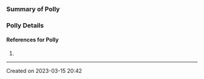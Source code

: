 ### Summary of Polly

### Polly Details

#### References for Polly
1. 

---
Created on 2023-03-15 20:42